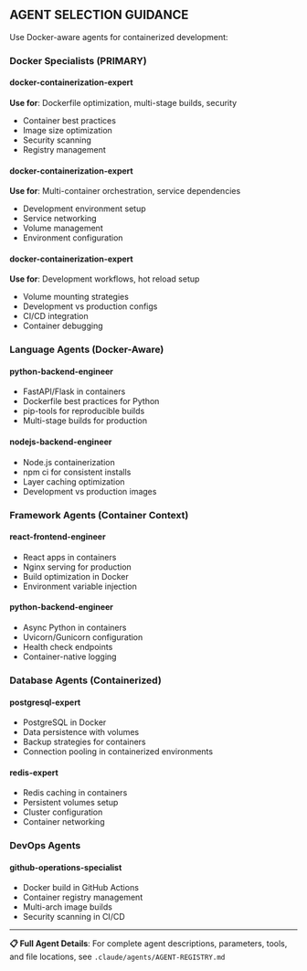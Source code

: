 ## AGENT SELECTION GUIDANCE

Use Docker-aware agents for containerized development:

### Docker Specialists (PRIMARY)

#### docker-containerization-expert
**Use for**: Dockerfile optimization, multi-stage builds, security
- Container best practices
- Image size optimization
- Security scanning
- Registry management

#### docker-containerization-expert
**Use for**: Multi-container orchestration, service dependencies
- Development environment setup
- Service networking
- Volume management
- Environment configuration

#### docker-containerization-expert
**Use for**: Development workflows, hot reload setup
- Volume mounting strategies
- Development vs production configs
- CI/CD integration
- Container debugging

### Language Agents (Docker-Aware)

#### python-backend-engineer
- FastAPI/Flask in containers
- Dockerfile best practices for Python
- pip-tools for reproducible builds
- Multi-stage builds for production

#### nodejs-backend-engineer
- Node.js containerization
- npm ci for consistent installs
- Layer caching optimization
- Development vs production images

### Framework Agents (Container Context)

#### react-frontend-engineer
- React apps in containers
- Nginx serving for production
- Build optimization in Docker
- Environment variable injection

#### python-backend-engineer
- Async Python in containers
- Uvicorn/Gunicorn configuration
- Health check endpoints
- Container-native logging

### Database Agents (Containerized)

#### postgresql-expert
- PostgreSQL in Docker
- Data persistence with volumes
- Backup strategies for containers
- Connection pooling in containerized environments

#### redis-expert
- Redis caching in containers
- Persistent volumes setup
- Cluster configuration
- Container networking

### DevOps Agents

#### github-operations-specialist
- Docker build in GitHub Actions
- Container registry management
- Multi-arch image builds
- Security scanning in CI/CD

---

**📋 Full Agent Details**: For complete agent descriptions, parameters, tools, and file locations, see `.claude/agents/AGENT-REGISTRY.md`